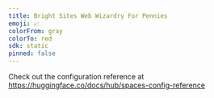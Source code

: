 ```yaml
---
title: Bright Sites Web Wizardry For Pennies
emoji: 📈
colorFrom: gray
colorTo: red
sdk: static
pinned: false
---
```


Check out the configuration reference at https://huggingface.co/docs/hub/spaces-config-reference
